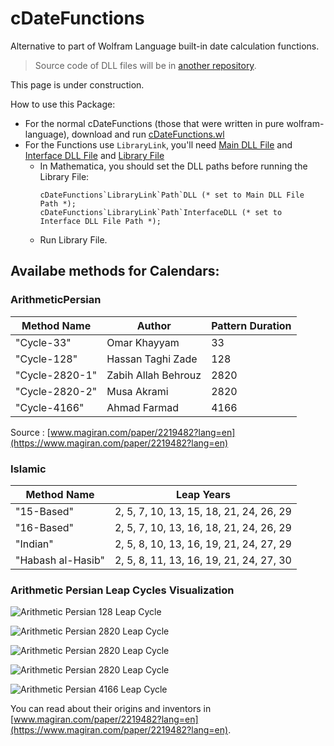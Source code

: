 # cDateFunctions
Alternative to part of Wolfram Language built-in date calculation functions.

> Source code of DLL files will be in [another repository](https://github.com/ben-izd/cDateFunctions-Source).

This page is under construction.

How to use this Package:
- For the normal cDateFunctions (those that were written in pure wolfram-language), download and run [cDateFunctions.wl](https://github.com/ben-izd/cDateFunctions/blob/main/cDateFunctions.wl)
- For the Functions use `LibraryLink`, you'll need [Main DLL File](https://github.com/ben-izd/cDateFunctions/blob/main/LibraryLink/cDateFunctionsLibraryLink.dll) and [Interface DLL File](https://github.com/ben-izd/cDateFunctions/blob/main/LibraryLink/cDateFunctionsLibraryLinkInterface.dll) and [Library File](https://github.com/ben-izd/cDateFunctions/blob/main/LibraryLink/cDateFunctionsLibraryLinkInterface.wl)
    - In Mathematica, you should set the DLL paths before running the Library File:
      ```
      cDateFunctions`LibraryLink`Path`DLL (* set to Main DLL File Path *);
      cDateFunctions`LibraryLink`Path`InterfaceDLL (* set to Interface DLL File Path *);
      ```
    - Run Library File.

## Availabe methods for Calendars:

### ArithmeticPersian
| Method Name | Author | Pattern Duration |
| --- | --- | --- |
| "Cycle-33" | Omar Khayyam | 33 |
| "Cycle-128" | Hassan Taghi Zade | 128 |
| "Cycle-2820-1" | Zabih Allah Behrouz | 2820 |
| "Cycle-2820-2" | Musa Akrami  | 2820 |
| "Cycle-4166" | Ahmad Farmad | 4166 |

Source : [www.magiran.com/paper/2219482?lang=en](https://www.magiran.com/paper/2219482?lang=en)

### Islamic
| Method Name | Leap Years |
| --- | --- |
| "15-Based" | 2, 5, 7, 10, 13, 15, 18, 21, 24, 26, 29 |
| "16-Based" | 2, 5, 7, 10, 13, 16, 18, 21, 24, 26, 29 |
| "Indian" | 2, 5, 8, 10, 13, 16, 19, 21, 24, 27, 29 |
| "Habash al-Hasib" | 2, 5, 8, 11, 13, 16, 19, 21, 24, 27, 30 |

### Arithmetic Persian Leap Cycles Visualization

![Arithmetic Persian 128 Leap Cycle](https://i.postimg.cc/Vv9v1Y4m/arithmetic-persian-128-leap-cycle.jpg)

![Arithmetic Persian 2820 Leap Cycle](https://i.postimg.cc/bN8dgtNJ/arithmetic-persian-2820-1-leap-cycle.jpg)

![Arithmetic Persian 2820 Leap Cycle](https://i.postimg.cc/650qmpyh/arithmetic-persian-2820-2-leap-cycle.jpg)

![Arithmetic Persian 2820 Leap Cycle](https://i.postimg.cc/Znzn198w/arithmetic-persian-33-leap-cycle.jpg)

![Arithmetic Persian 4166 Leap Cycle](https://i.postimg.cc/HWbVb2mR/arithmetic-persian-4166-leap-cycle.jpg)

You can read about their origins and inventors in [www.magiran.com/paper/2219482?lang=en](https://www.magiran.com/paper/2219482?lang=en).
